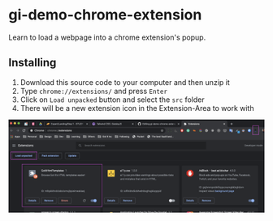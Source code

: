 # gi-demo-chrome-extension

Learn to load a webpage into a chrome extension's popup.

## Installing

1. Download this source code to your computer and then unzip it
2. Type `chrome://extensions/` and press `Enter`
3. Click on `Load unpacked` button and select the `src` folder
4. There will be a new extension icon in the Extension-Area to work with

![alt text](screen-shot.png "Logo Title Text 1")
